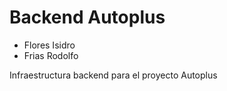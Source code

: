 # Backend Autoplus

- Flores Isidro
- Frias Rodolfo

Infraestructura backend para el proyecto Autoplus
